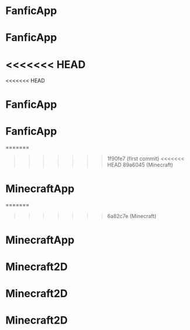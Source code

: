 # FanficApp
# FanficApp
<<<<<<< HEAD
=======
<<<<<<< HEAD
# FanficApp
# FanficApp
=======
>>>>>>> 1f90fe7 (first commit)
<<<<<<< HEAD
>>>>>>> 89a6045 (Minecraft)
# MinecraftApp
=======
>>>>>>> 6a82c7e (Minecraft)
# MinecraftApp
# Minecraft2D
# Minecraft2D
# Minecraft2D
